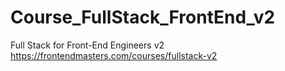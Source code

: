 # Course_FullStack_FrontEnd_v2
Full Stack for Front-End Engineers v2 https://frontendmasters.com/courses/fullstack-v2
